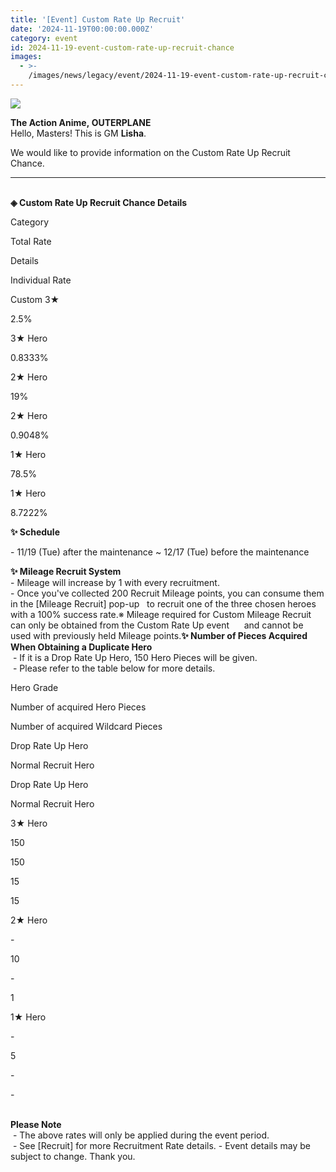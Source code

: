```yaml
---
title: '[Event] Custom Rate Up Recruit'
date: '2024-11-19T00:00:00.000Z'
category: event
id: 2024-11-19-event-custom-rate-up-recruit-chance
images:
  - >-
    /images/news/legacy/event/2024-11-19-event-custom-rate-up-recruit-chance/34e8c07059514b98a77e6581df0e5889.webp
---
```


![](/images/news/legacy/event/2024-11-19-event-custom-rate-up-recruit-chance/34e8c07059514b98a77e6581df0e5889.webp)  

  
**The Action Anime, OUTERPLANE**  
Hello, Masters! This is GM **Lisha**.  
  
We would like to provide information on the Custom Rate Up Recruit Chance.

* * *

   
**◈ Custom Rate Up Recruit Chance Details**

Category  

Total Rate  

Details  

Individual Rate  

Custom 3★   

2.5%  

3★ Hero  

0.8333%

2★ Hero  

19%

2★ Hero  

0.9048%

1★ Hero  

78.5%

1★ Hero  

8.7222%

  
**✨ Schedule**

\- 11/19 (Tue) after the maintenance ~ 12/17 (Tue) before the maintenance  
  
**✨ Mileage Recruit System**   
\- Mileage will increase by 1 with every recruitment.  
\- Once you've collected 200 Recruit Mileage points, you can consume them in the \[Mileage Recruit\] pop-up   to recruit one of the three chosen heroes with a 100% success rate.※ Mileage required for Custom Mileage Recruit can only be obtained from the Custom Rate Up event      and cannot be used with previously held Mileage points.**✨ Number of Pieces Acquired When Obtaining a Duplicate Hero**  
 - If it is a Drop Rate Up Hero, 150 Hero Pieces will be given.  
 - Please refer to the table below for more details.

Hero Grade

Number of acquired Hero Pieces

Number of acquired Wildcard Pieces

Drop Rate Up Hero

Normal Recruit Hero

Drop Rate Up Hero

Normal Recruit Hero

3★ Hero

150

150

15

15

2★ Hero

\-

10

\-

1

1★ Hero

\-

5

\-

\-

   
**Please Note**  
 - The above rates will only be applied during the event period.  
 - See \[Recruit\] for more Recruitment Rate details. - Event details may be subject to change. Thank you.
